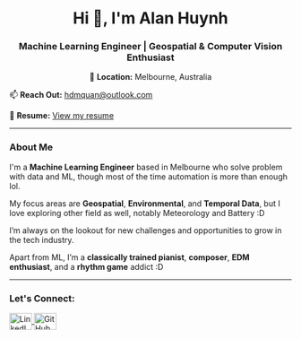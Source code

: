 <h1 align="center">Hi 👋, I'm Alan Huynh</h1>
<h3 align="center">Machine Learning Engineer | Geospatial & Computer Vision Enthusiast</h3>

<p align="center">📍 <strong>Location:</strong> Melbourne, Australia</p>

<p align="left">📫 <strong>Reach Out:</strong> <a href="mailto:hdmquan@outlook.com">hdmquan@outlook.com</a></p>
<p align="left">📄 <strong>Resume:</strong> <a href="https://alan-huynh.is-a.dev/assets/images/blog/alan-huynh-resume.pdf" target="_blank">View my resume</a></p>

<hr>

<h3 align="left">About Me</h3>
<p align="left">I'm a <strong>Machine Learning Engineer</strong> based in Melbourne who solve problem with data and ML, though most of the time automation is more than enough lol.</p> 

<p>My focus areas are <strong>Geospatial</strong>, <strong>Environmental</strong>, and <strong>Temporal Data</strong>, but I love exploring other field as well, notably Meteorology and Battery :D</p>

<p align="left">I’m always on the lookout for new challenges and opportunities to grow in the tech industry.</p>

<p align="left">Apart from ML, I’m a <strong>classically trained pianist</strong>, <strong>composer</strong>, <strong>EDM enthusiast</strong>, and a <strong>rhythm game</strong> addict :D</p>

<hr>

<h3 align="left">Let's Connect:</h3>
<p align="left">
    <a href="https://linkedin.com/in/hdmquan" target="_blank">
        <img align="center" src="https://raw.githubusercontent.com/rahuldkjain/github-profile-readme-generator/master/src/images/icons/Social/linked-in-alt.svg" alt="LinkedIn" height="30" width="40" />
    </a>
    <a href="https://github.com/hdmquan" target="_blank">
        <img align="center" src="https://raw.githubusercontent.com/rahuldkjain/github-profile-readme-generator/master/src/images/icons/Social/github.svg" alt="GitHub" height="30" width="40" />
    </a>
